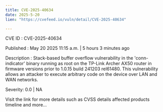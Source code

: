 ```yaml
---
title: CVE-2025-40634
date: 2025-5-20
lien: "https://cvefeed.io/vuln/detail/CVE-2025-40634"

---
```


CVE ID : CVE-2025-40634

Published :  May 20
2025
11:15 a.m. | 5 hours
3 minutes ago

Description : Stack-based buffer overflow vulnerability in the 'conn-indicator' binary running as root on the TP-Link Archer AX50 router
in firmware versions prior to 1.0.15 build 241203 rel61480. This vulnerability allows an attacker to execute arbitrary code on the device over LAN and WAN networks.

Severity: 0.0 | NA

Visit the link for more details
such as CVSS details
affected products
timeline
and more...
